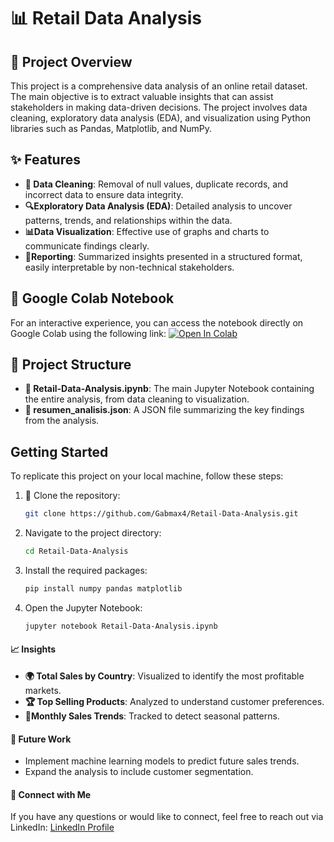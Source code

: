 # 📊 Retail Data Analysis

## 📝 Project Overview
This project is a comprehensive data analysis of an online retail dataset. The main objective is to extract valuable insights that can assist stakeholders in making data-driven decisions. The project involves data cleaning, exploratory data analysis (EDA), and visualization using Python libraries such as Pandas, Matplotlib, and NumPy.

## ✨ Features
- **🧹 Data Cleaning**: Removal of null values, duplicate records, and incorrect data to ensure data integrity.
- **🔍Exploratory Data Analysis (EDA)**: Detailed analysis to uncover patterns, trends, and relationships within the data.
- **📊Data Visualization**: Effective use of graphs and charts to communicate findings clearly.
- **📑Reporting**: Summarized insights presented in a structured format, easily interpretable by non-technical stakeholders.

## 📔 Google Colab Notebook
For an interactive experience, you can access the notebook directly on Google Colab using the following link:
[![Open In Colab](https://colab.research.google.com/assets/colab-badge.svg)](https://colab.research.google.com/drive/1AukJXlW67UbIDwfu91Txu8e2c2b6pdgo?usp=sharing)


## 📁 Project Structure
- **📓 Retail-Data-Analysis.ipynb**: The main Jupyter Notebook containing the entire analysis, from data cleaning to visualization.
- **📄 resumen_analisis.json**: A JSON file summarizing the key findings from the analysis.

## Getting Started
To replicate this project on your local machine, follow these steps:

1. 🚀 Clone the repository:
   ```bash
   git clone https://github.com/Gabmax4/Retail-Data-Analysis.git

2. Navigate to the project directory:
    ```bash
    cd Retail-Data-Analysis
3. Install the required packages:
    ```bash
    pip install numpy pandas matplotlib
4. Open the Jupyter Notebook:
    ```bash
    jupyter notebook Retail-Data-Analysis.ipynb

#### 📈 Insights
- **🌍 Total Sales by Country**: Visualized to identify the most profitable markets.
- **🏆 Top Selling Products**: Analyzed to understand customer preferences.
- **📅Monthly Sales Trends**: Tracked to detect seasonal patterns.

#### 🔮 Future Work
- Implement machine learning models to predict future sales trends.
- Expand the analysis to include customer segmentation.

#### 🤝 Connect with Me
If you have any questions or would like to connect, feel free to reach out via LinkedIn:
[LinkedIn Profile](https://www.linkedin.com/in/gabriel-maxemin-ramirez-231004147/)